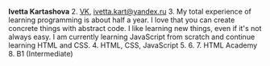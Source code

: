  **Ivetta Kartashova**
2. [VK](https://vk.com/iva_kart), ivetta.kart@yandex.ru
3. My total experience of learning programming is about half a year. I love that you can create concrete things with abstract code. I like learning new things, even if it's not always easy. I am currently learning JavaScript  from scratch and continue learning HTML and CSS.
4. HTML, CSS, JavaScript
5. 
6.
7. HTML Academy
8. B1 (Intermediate)
